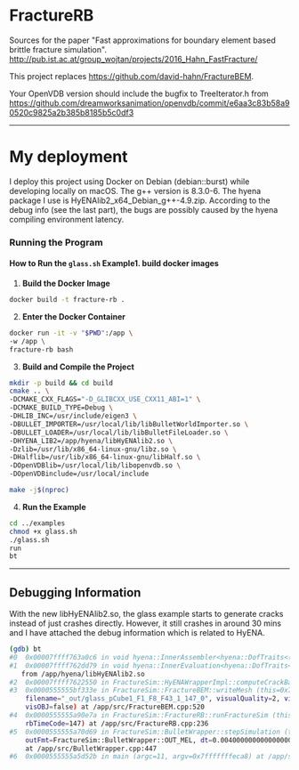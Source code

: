 # FractureRB

Sources for the paper "Fast approximations for boundary element based brittle fracture simulation".
http://pub.ist.ac.at/group_wojtan/projects/2016_Hahn_FastFracture/



This project replaces https://github.com/david-hahn/FractureBEM.

Your OpenVDB version should include the bugfix to TreeIterator.h from
https://github.com/dreamworksanimation/openvdb/commit/e6aa3c83b58a90520c9825a2b385b8185b5c0df3

---

# My deployment

I deploy this project using Docker on Debian (debian::burst) while developing locally on macOS. The g++ version is 8.3.0-6. The hyena package I use is HyENAlib2_x64_Debian_g++-4.9.zip. According to the debug info (see the last part), the bugs are possibly caused by the hyena compiling environment latency.

### Running the Program

#### How to Run the `glass.sh` Example1. build docker images
1. **Build the Docker Image**
```bash
docker build -t fracture-rb . 
```

2. **Enter the Docker Container**
```bash
docker run -it -v "$PWD":/app \
-w /app \
fracture-rb bash
```


<!-- 3. **Install GDB for Debugging**
```bash
apt-get install gdb
``` -->

3. **Build and Compile the Project**
```bash
mkdir -p build && cd build
cmake .. \
-DCMAKE_CXX_FLAGS="-D_GLIBCXX_USE_CXX11_ABI=1" \
-DCMAKE_BUILD_TYPE=Debug \
-DHLIB_INC=/usr/include/eigen3 \
-DBULLET_IMPORTER=/usr/local/lib/libBulletWorldImporter.so \
-DBULLET_LOADER=/usr/local/lib/libBulletFileLoader.so \
-DHYENA_LIB2=/app/hyena/libHyENAlib2.so \
-Dzlib=/usr/lib/x86_64-linux-gnu/libz.so \
-DHalflib=/usr/lib/x86_64-linux-gnu/libHalf.so \
-DOpenVDBlib=/usr/local/lib/libopenvdb.so \
-DOpenVDBinclude=/usr/local/include

make -j$(nproc)
```

4. **Run the Example**
```bash
cd ../examples
chmod +x glass.sh
./glass.sh
run
bt
```

---

## Debugging Information

With the new libHyENAlib2.so, the glass example starts to generate cracks instead of just crashes directly. However, it still crashes in around 30 mins and I have attached the debug information which is related to HyENA.
```bash
(gdb) bt
#0  0x00007ffff763a0c6 in void hyena::InnerAssembler<hyena::DofTraits<(hyena::ELEMENT_SHAPE)2, (hyena::APPROXIMATION)2, (hyena::APPROXIMATION)2, (hyena::PROBLEM)2, (hyena::SPACE_TYPE)1> >::operator()<__gnu_cxx::__normal_iterator<hyena::Mat<double, 3, 1> const*, std::vector<hyena::Mat<double, 3, 1>, std::allocator<hyena::Mat<double, 3, 1> > > >, Eigen::Matrix<double, -1, 1, 0, -1, 1>, hyena::InnerIntegrator3d<hyena::ColloKernel<hyena::DofTraits<(hyena::ELEMENT_SHAPE)2, (hyena::APPROXIMATION)2, (hyena::APPROXIMATION)2, (hyena::PROBLEM)2, (hyena::SPACE_TYPE)1>, hyena::DofTraits<(hyena::ELEMENT_SHAPE)2, (hyena::APPROXIMATION)2, (hyena::APPROXIMATION)2, (hyena::PROBLEM)2, (hyena::SPACE_TYPE)1>, hyena::Elastostatic3D, hyena::DLP_tag> > >(__gnu_cxx::__normal_iterator<hyena::Mat<double, 3, 1> const*, std::vector<hyena::Mat<double, 3, 1>, std::allocator<hyena::Mat<double, 3, 1> > > >, __gnu_cxx::__normal_iterator<hyena::Mat<double, 3, 1> const*, std::vector<hyena::Mat<double, 3, 1>, std::allocator<hyena::Mat<double, 3, 1> > > >, std::vector<hyena::LDof<(hyena::ELEMENT_SHAPE)2, (hyena::APPROXIMATION)2, (hyena::APPROXIMATION)2, (hyena::PROBLEM)2, (hyena::SPACE_TYPE)1> const*, std::allocator<hyena::LDof<(hyena::ELEMENT_SHAPE)2, (hyena::APPROXIMATION)2, (hyena::APPROXIMATION)2, (hyena::PROBLEM)2, (hyena::SPACE_TYPE)1> const*> > const&, Eigen::Matrix<double, -1, 1, 0, -1, 1> const&, hyena::InnerIntegrator3d<hyena::ColloKernel<hyena::DofTraits<(hyena::ELEMENT_SHAPE)2, (hyena::APPROXIMATION)2, (hyena::APPROXIMATION)2, (hyena::PROBLEM)2, (hyena::SPACE_TYPE)1>, hyena::DofTraits<(hyena::ELEMENT_SHAPE)2, (hyena::APPROXIMATION)2, (hyena::APPROXIMATION)2, (hyena::PROBLEM)2, (hyena::SPACE_TYPE)1>, hyena::Elastostatic3D, hyena::DLP_tag> > const&, Eigen::Matrix<double, -1, 1, 0, -1, 1>&, double) const () from /app/hyena/libHyENAlib2.so
#1  0x00007ffff762dd79 in void hyena::InnerEvaluation<hyena::DofTraits<(hyena::ELEMENT_SHAPE)2, (hyena::APPROXIMATION)2, (hyena::APPROXIMATION)2, (hyena::PROBLEM)2, (hyena::SPACE_TYPE)1>, hyena::DofTraits<(hyena::ELEMENT_SHAPE)2, (hyena::APPROXIMATION)2, (hyena::APPROXIMATION)2, (hyena::PROBLEM)2, (hyena::SPACE_TYPE)1>, hyena::Elastostatic3D, hyena::DLP_tag>::operator()<Eigen::Matrix<double, -1, 1, 0, -1, 1>, std::vector<hyena::Mat<double, 3, 1>, std::allocator<hyena::Mat<double, 3, 1> > > >(std::vector<hyena::LDof<(hyena::ELEMENT_SHAPE)2, (hyena::APPROXIMATION)2, (hyena::APPROXIMATION)2, (hyena::PROBLEM)2, (hyena::SPACE_TYPE)1> const*, std::allocator<hyena::LDof<(hyena::ELEMENT_SHAPE)2, (hyena::APPROXIMATION)2, (hyena::APPROXIMATION)2, (hyena::PROBLEM)2, (hyena::SPACE_TYPE)1> const*> > const&, Eigen::Matrix<double, -1, 1, 0, -1, 1> const&, std::vector<hyena::Mat<double, 3, 1>, std::allocator<hyena::Mat<double, 3, 1> > > const&, double const&, Eigen::Matrix<double, -1, 1, 0, -1, 1>&) ()
   from /app/hyena/libHyENAlib2.so
#2  0x00007ffff7622550 in FractureSim::HyENAWrapperImpl::computeCrackBaseDisplacements() () from /app/hyena/libHyENAlib2.so
#3  0x0000555555bf333e in FractureSim::FractureBEM::writeMesh (this=0x7fffbc3195a0,
    filename="_out/glass_pCube1_F1_F8_F43_1_147_0", visualQuality=2, visDisplace=true, visCOD=true, visClose=false,
    visOBJ=false) at /app/src/FractureBEM.cpp:520
#4  0x0000555555a90e7a in FractureSim::FractureRB::runFractureSim (this=0x7fffac32d9a0, maxTime=0.0040000000000000001,
    rbTimeCode=147) at /app/src/FractureRB.cpp:236
#5  0x0000555555a70d69 in FractureSim::BulletWrapper::stepSimulation (this=0x7fffffffdd00, outPtr=0x7fffffffe120,
    outFmt=FractureSim::BulletWrapper::OUT_MEL, dt=0.0040000000000000001, impulseThreshold=100000, forceThreshold=10000000)
    at /app/src/BulletWrapper.cpp:447
#6  0x0000555555a5d52b in main (argc=11, argv=0x7fffffffeca8) at /app/src/main.cpp:46
```